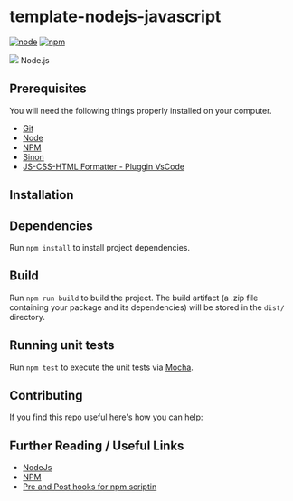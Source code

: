 # template-nodejs-javascript

[![node](https://img.shields.io/badge/node-v14.16.1-yellow.svg?logo=node.js&logoColor=green)](https://nodejs.org)
[![npm](https://img.shields.io/badge/npm-v6.14.12-red.svg?logo=npm)](https://www.npmjs.com/)

![](https://img.shields.io/badge/dgrijalva%2Fjwt--go-v3.2.0%2Bincompatible-blue?logo=Go&logoColor=white)
Node.js

## Prerequisites

You will need the following things properly installed on your computer.

* [Git](http://git-scm.com/)
* [Node](https://nodejs.org)
* [NPM](https://www.npmjs.com/)
* [Sinon](https://preview.npmjs.com/package/sinon/v/5.0.9)
* [JS-CSS-HTML Formatter - Pluggin VsCode](https://marketplace.visualstudio.com/items?itemName=lonefy.vscode-JS-CSS-HTML-formatter)

## Installation

## Dependencies

Run `npm install` to install project dependencies.

## Build

Run `npm run build` to build the project. The build artifact (a .zip file containing your package and its dependencies) will be stored in the `dist/` directory.

## Running unit tests

Run `npm test` to execute the unit tests via [Mocha](https://mochajs.org/).

## Contributing

If you find this repo useful here's how you can help:


## Further Reading / Useful Links

* [NodeJs](https://nodejs.org/en/about/)
* [NPM](https://www.npmjs.com/)
* [Pre and Post hooks for npm scriptin](https://www.marcusoft.net/2015/08/pre-and-post-hooks-for-npm-scripting.html)

